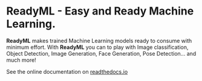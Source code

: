 # ReadyML - Easy and Ready Machine Learning.

**ReadyML** makes trained Machine Learning models ready to consume with minimum effort. With **ReadyML** you can to play with Image classification, Object Detection, Image Generation, Face Generation, Pose Detection... and much more!

See the online documentation on [readthedocs.io](https://readyml.readthedocs.io/en/latest/)
